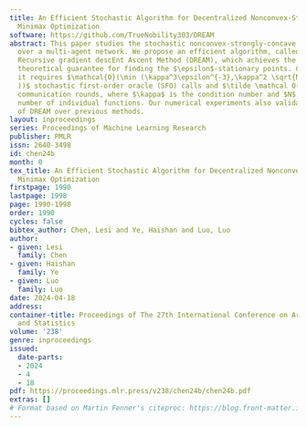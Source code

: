 ```yaml
---
title: An Efficient Stochastic Algorithm for Decentralized Nonconvex-Strongly-Concave
  Minimax Optimization
software: https://github.com/TrueNobility303/DREAM
abstract: This paper studies the stochastic nonconvex-strongly-concave minimax optimization
  over a multi-agent network. We propose an efficient algorithm, called Decentralized
  Recursive gradient descEnt Ascent Method (DREAM), which achieves the best-known
  theoretical guarantee for finding the $\epsilon$-stationary points. Concretely,
  it requires $\mathcal{O}(\min (\kappa^3\epsilon^{-3},\kappa^2 \sqrt{N} \epsilon^{-2}
  ))$ stochastic first-order oracle (SFO) calls and $\tilde \mathcal O(\kappa^2 \epsilon^{-2})$
  communication rounds, where $\kappa$ is the condition number and $N$ is the total
  number of individual functions. Our numerical experiments also validate the superiority
  of DREAM over previous methods.
layout: inproceedings
series: Proceedings of Machine Learning Research
publisher: PMLR
issn: 2640-3498
id: chen24b
month: 0
tex_title: An Efficient Stochastic Algorithm for Decentralized Nonconvex-Strongly-Concave
  Minimax Optimization
firstpage: 1990
lastpage: 1998
page: 1990-1998
order: 1990
cycles: false
bibtex_author: Chen, Lesi and Ye, Haishan and Luo, Luo
author:
- given: Lesi
  family: Chen
- given: Haishan
  family: Ye
- given: Luo
  family: Luo
date: 2024-04-18
address:
container-title: Proceedings of The 27th International Conference on Artificial Intelligence
  and Statistics
volume: '238'
genre: inproceedings
issued:
  date-parts:
  - 2024
  - 4
  - 18
pdf: https://proceedings.mlr.press/v238/chen24b/chen24b.pdf
extras: []
# Format based on Martin Fenner's citeproc: https://blog.front-matter.io/posts/citeproc-yaml-for-bibliographies/
---
```

